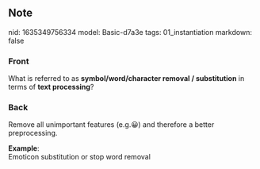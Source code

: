 ## Note
nid: 1635349756334
model: Basic-d7a3e
tags: 01_instantiation
markdown: false

### Front
What is referred to as <b>symbol/word/character removal /
substitution</b> in terms of <b>text processing</b>?

### Back
Remove all unimportant features (e.g.😀) and therefore a better
preprocessing.
<div>
  <b>Example</b>:
</div>
<div>
  Emoticon substitution or stop word removal
</div>
